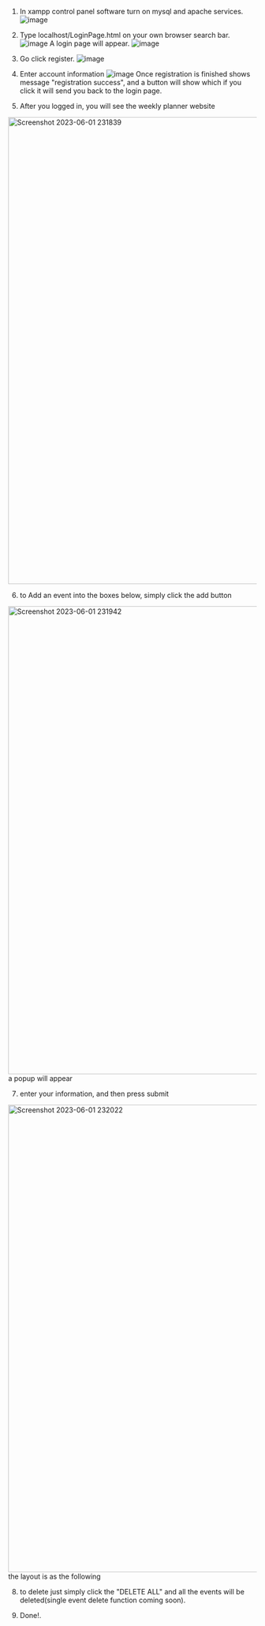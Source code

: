 1. In xampp control panel software turn on mysql and apache services.
![image](https://github.com/BBBIJI/Weeky_Planner/assets/79928119/3fbd31b4-531e-42b2-b640-4db253dbaa8f)

2. Type localhost/LoginPage.html on your own browser search bar.
![image](https://github.com/BBBIJI/Weeky_Planner/assets/79928119/2d148050-6c8d-4cbb-bcdc-542abf8786ca)
A login page will appear.
![image](https://github.com/BBBIJI/Weeky_Planner/assets/79928119/2259d6be-3f28-4172-80d3-d9cfefcd3765)

3. Go click register.
![image](https://github.com/BBBIJI/Weeky_Planner/assets/79928119/9d389391-284c-460f-8657-8b48c3608eba)

4. Enter account information
![image](https://github.com/BBBIJI/Weeky_Planner/assets/79928119/8bd0fb87-fcdd-42e5-8c0e-4c79ffb0e94d)
Once registration is finished shows message "registration success", and a button will show which if you click it will send you back to the login page.

5. After you logged in, you will see the weekly planner website
<img width="947" alt="Screenshot 2023-06-01 231839" src="https://github.com/BBBIJI/Weeky_Planner/assets/133724964/b48d17d5-2f39-40d0-acde-29354d596da6">

6. to Add an event into the boxes below, simply click the add button
<img width="949" alt="Screenshot 2023-06-01 231942" src="https://github.com/BBBIJI/Weeky_Planner/assets/133724964/c199ce01-3480-4035-8224-889ce903bf1d">
a popup will appear

7. enter your information, and then press submit
<img width="948" alt="Screenshot 2023-06-01 232022" src="https://github.com/BBBIJI/Weeky_Planner/assets/133724964/e92f934f-2e33-48fa-924e-2729762c3b0d">
the layout is as the following

8. to delete just simply click the "DELETE ALL" and all the events will be deleted(single event delete function coming soon).

9. Done!.






